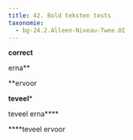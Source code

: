 ```yaml
---
title: 42. Bold teksten tests
taxonomie:
  - bg-24.2.Alleen-Niveau-Twee.OI
---
```


**correct**

erna**

**ervoor

****teveel*****

teveel erna****

****teveel ervoor